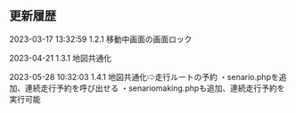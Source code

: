 ## 更新履歴
2023-03-17 13:32:59
1.2.1 移動中画面の画面ロック

2023-04-21
1.3.1 地図共通化

2023-05-28 10:32:03
1.4.1 地図共通化⇨走行ルートの予約
・senario.phpを追加、連続走行予約を呼び出せる
・senariomaking.phpも追加、連続走行予約を実行可能
